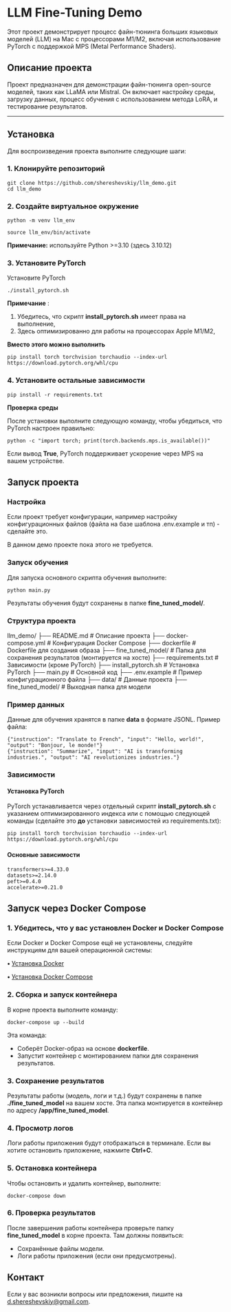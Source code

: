 # LLM Fine-Tuning Demo

Этот проект демонстрирует процесс файн-тюнинга больших языковых моделей (LLM) на Mac с процессорами M1/M2, включая использование PyTorch с поддержкой MPS (Metal Performance Shaders).

## Описание проекта

Проект предназначен для демонстрации файн-тюнинга open-source моделей, таких как LLaMA или Mistral. Он включает настройку среды, загрузку данных, процесс обучения с использованием метода LoRA, и тестирование результатов.

---

## Установка

Для воспроизведения проекта выполните следующие шаги:

### 1. Клонируйте репозиторий

```
git clone https://github.com/shereshevskiy/llm_demo.git
cd llm_demo
```

### **2. Создайте виртуальное окружение**

```
python -m venv llm_env
```

```
source llm_env/bin/activate
```

**Примечание:** используйте Python >=3.10 (здесь 3.10.12)

### **3. Установите PyTorch**

Установите PyTorch

```
./install_pytorch.sh
```

**Примечание** :

1. Убедитесь, что скрипт **install_pytorch.sh** имеет права на выполнение,
2. Здесь оптимизированно для работы на процессорах Apple M1/M2,

**Вместо этого можно выполнить**

```
pip install torch torchvision torchaudio --index-url https://download.pytorch.org/whl/cpu
```

### **4. Установите остальные зависимости**

```
pip install -r requirements.txt
```

**Проверка среды**

После установки выполните следующую команду, чтобы убедиться, что PyTorch настроен правильно:

```
python -c "import torch; print(torch.backends.mps.is_available())"
```

Если вывод **True**, PyTorch поддерживает ускорение через MPS на вашем устройстве.

## **Запуск проекта**

### **Настройка**

Если проект требует конфигурации, например настройку конфигурационных файлов (файла на базе шаблона .env.example и тп) - сделайте это.

В данном демо проекте пока этого не требуется.

### **Запуск обучения**

Для запуска основного скрипта обучения выполните:

```
python main.py
```

Результаты обучения будут сохранены в папке **fine_tuned_model/**.

### **Структура проекта**

llm_demo/
├── README.md                   # Описание проекта
├── docker-compose.yml      # Конфигурация Docker Compose
├── dockerfile                        # Dockerfile для создания образа
├── fine_tuned_model/          # Папка для сохранения результатов (монтируется на хосте)
├── requirements.txt             # Зависимости (кроме PyTorch)
├── install_pytorch.sh           # Установка PyTorch
├── main.py                          # Основной код
├── .env.example                  # Пример конфигурационного файла
├── data/                               # Данные проекта
├── fine_tuned_model/          # Выходная папка для модели

### **Пример данных**

Данные для обучения хранятся в папке **data** в формате JSONL. Пример файла:

```
{"instruction": "Translate to French", "input": "Hello, world!", "output": "Bonjour, le monde!"}
{"instruction": "Summarize", "input": "AI is transforming industries.", "output": "AI revolutionizes industries."}
```

### **Зависимости**

#### **Установка PyTorch**

PyTorch устанавливается через отдельный скрипт **install_pytorch.sh** с указанием оптимизированного индекса или с помощью следующей команды (сделайте это **до** установки зависимостей из requirements.txt):

```
pip install torch torchvision torchaudio --index-url https://download.pytorch.org/whl/cpu
```

#### **Основные зависимости**

```
transformers>=4.33.0
datasets>=2.14.0
peft>=0.4.0
accelerate>=0.21.0
```

## **Запуск через Docker Compose**

### **1.**	**Убедитесь, что у вас установлен Docker и Docker Compose**

Если Docker и Docker Compose ещё не установлены, следуйте инструкциям для вашей операционной системы:

**•**	[Установка Docker](https://docs.docker.com/get-docker/)

**•**	[Установка Docker Compose](https://docs.docker.com/compose/install/)

### **2.**	**Сборка и запуск контейнера**

В корне проекта выполните команду:

```
docker-compose up --build
```

Эта команда:

* Соберёт Docker-образ на основе **dockerfile**.
* Запустит контейнер с монтированием папки для сохранения результатов.

### **3.**	**Сохранение результатов**

Результаты работы (модель, логи и т.д.) будут сохранены в папке **./fine_tuned_model** на вашем хосте. Эта папка монтируется в контейнер по адресу **/app/fine_tuned_model**.

### **4.**	**Просмотр логов**

Логи работы приложения будут отображаться в терминале. Если вы хотите остановить приложение, нажмите **Ctrl+C**.

### **5.**	**Остановка контейнера**

Чтобы остановить и удалить контейнер, выполните:

```
docker-compose down
```

### **6.**	**Проверка результатов**

После завершения работы контейнера проверьте папку **fine_tuned_model** в корне проекта. Там должны появиться:

* Сохранённые файлы модели.
* Логи работы приложения (если они предусмотрены).

## **Контакт**

Если у вас возникли вопросы или предложения, пишите на [d.shereshevskiy@gmail.com](mailto:d.shereshevskiy@gmail.com).
